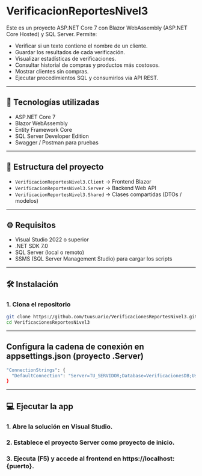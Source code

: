 # VerificacionReportesNivel3

Este es un proyecto ASP.NET Core 7 con Blazor WebAssembly (ASP.NET Core Hosted) y SQL Server. Permite:

- Verificar si un texto contiene el nombre de un cliente.
- Guardar los resultados de cada verificación.
- Visualizar estadísticas de verificaciones.
- Consultar historial de compras y productos más costosos.
- Mostrar clientes sin compras.
- Ejecutar procedimientos SQL y consumirlos vía API REST.

---

## 🚀 Tecnologías utilizadas

- ASP.NET Core 7
- Blazor WebAssembly
- Entity Framework Core
- SQL Server Developer Edition
- Swagger / Postman para pruebas

---

## 📂 Estructura del proyecto

- `VerificacionReportesNivel3.Client` → Frontend Blazor
- `VerificacionReportesNivel3.Server` → Backend Web API
- `VerificacionReportesNivel3.Shared` → Clases compartidas (DTOs / modelos)

---

## ⚙️ Requisitos

- Visual Studio 2022 o superior
- .NET SDK 7.0
- SQL Server (local o remoto)
- SSMS (SQL Server Management Studio) para cargar los scripts

---

## 🛠️ Instalación

### 1. Clona el repositorio

```bash
git clone https://github.com/tuusuario/VerificacionesReportesNivel3.git
cd VerificacionesReportesNivel3
```

---

##  Configura la cadena de conexión en appsettings.json (proyecto .Server)

```bash
"ConnectionStrings": {
  "DefaultConnection": "Server=TU_SERVIDOR;Database=VerificacionesDB;User Id=USERNAME;Password=PASSWORD;TrustServerCertificate=true;"
}
```

---

## 💻 Ejecutar la app

### 1. Abre la solución en Visual Studio.

### 2. Establece el proyecto Server como proyecto de inicio.

### 3. Ejecuta (F5) y accede al frontend en https://localhost:{puerto}.
